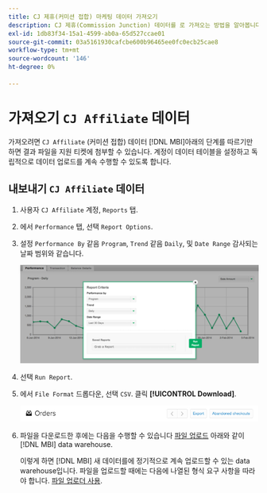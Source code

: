 ```yaml
---
title: CJ 제휴(커미션 접합) 마케팅 데이터 가져오기
description: CJ 제휴(Commission Junction) 데이터를 로 가져오는 방법을 알아봅니다. [!DNL MBI].L MBI].
exl-id: 1db83f34-15a1-4599-ab0a-65d527ccae01
source-git-commit: 03a5161930cafcbe600b96465ee0fc0ecb25cae8
workflow-type: tm+mt
source-wordcount: '146'
ht-degree: 0%

---
```


# 가져오기 `CJ Affiliate` 데이터

가져오려면 `CJ Affiliate` (커미션 접합) 데이터 [!DNL MBI]아래의 단계를 따르기만 하면 결과 파일을 지원 티켓에 첨부할 수 있습니다. 계정이 데이터 테이블을 설정하고 독립적으로 데이터 업로드를 계속 수행할 수 있도록 합니다.

## 내보내기 `CJ Affiliate` 데이터

1. 사용자 `CJ Affiliate` 계정, `Reports` 탭.

1. 에서 `Performance` 탭, 선택 `Report Options`.

1. 설정 `Performance By` 같음 `Program`, `Trend` 같음 `Daily`, 및 `Date Range` 감사되는 날짜 범위와 같습니다.

   ![export-cj-제휴-data](../../../assets/export-cj-affiliate-data-1.png)<!--{:.zoom}-->

1. 선택 `Run Report`.

1. 에서 `File Format` 드롭다운, 선택 `CSV`.  클릭 **[!UICONTROL Download]**.

   ![cj 제휴 데이터 내보내기](../../../assets/export-an-individual-order-2.jpg)<!--{:.zoom}-->

1. 파일을 다운로드한 후에는 다음을 수행할 수 있습니다 [파일 업로드](../connecting-data/using-file-uploader.md) 아래와 같이 [!DNL MBI] data warehouse.

   이렇게 하면 [!DNL MBI] 새 데이터를에 정기적으로 계속 업로드할 수 있는 data warehouse입니다. 파일을 업로드할 때에는 다음에 나열된 형식 요구 사항을 따라야 합니다. [파일 업로더 사용](../connecting-data/using-file-uploader.md).
